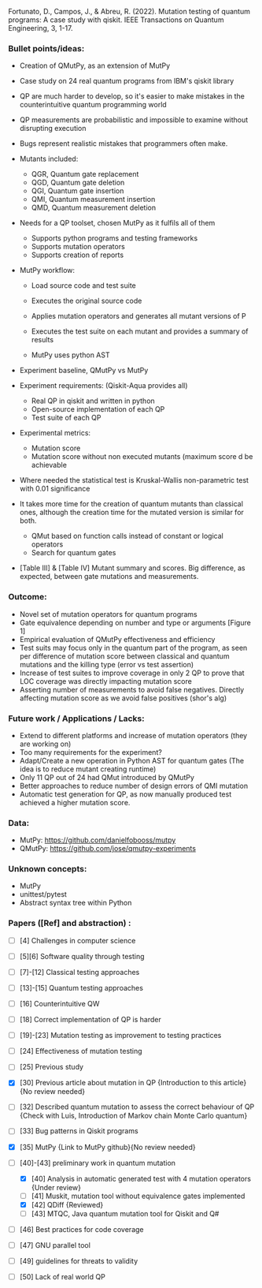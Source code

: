 Fortunato, D., Campos, J., & Abreu, R. (2022). Mutation testing of quantum programs: A case study with qiskit. IEEE Transactions on Quantum Engineering, 3, 1-17.

### Bullet points/ideas:
* Creation of QMutPy, as an extension of MutPy
* Case study on 24 real quantum programs from IBM's qiskit library
* QP are much harder to develop, so it's easier to make mistakes in the counterintuitive quantum programming world
* QP measurements are probabilistic and impossible to examine without disrupting execution
* Bugs represent realistic mistakes that programmers often make.
* Mutants included:
  * QGR, Quantum gate replacement
  * QGD, Quantum gate deletion
  * QGI, Quantum gate insertion
  * QMI, Quantum measurement insertion
  * QMD, Quantum measurement deletion

* Needs for a QP toolset, chosen MutPy as it fulfils all of them
  * Supports python programs and testing frameworks
  * Supports mutation operators
  * Supports creation of reports

* MutPy workflow:
  * Load source code and test suite
  * Executes the original source code
  * Applies mutation operators and generates all mutant versions of P
  * Executes the test suite on each mutant and provides a summary of results

  * MutPy uses python AST

* Experiment baseline, QMutPy vs MutPy

* Experiment requirements: (Qiskit-Aqua provides all)
  * Real QP in qiskit and written in python
  * Open-source implementation of each QP
  * Test suite of each QP

* Experimental metrics:
  * Mutation score
  * Mutation score without non executed mutants (maximum score d be achievable

* Where needed the statistical test is Kruskal-Wallis non-parametric test with 0.01 significance

* It takes more time for the creation of quantum mutants than classical ones, although the creation time for the mutated version is similar for both.
  * QMut based on function calls instead of constant or logical operators
  * Search for quantum gates

* [Table III] & [Table IV] Mutant summary and scores. Big difference, as expected, between gate mutations and measurements.


### Outcome:
* Novel set of mutation operators for quantum programs
* Gate equivalence depending on number and type or arguments [Figure 1]
* Empirical evaluation of QMutPy effectiveness and efficiency
* Test suits may focus only in the quantum part of the program, as seen per difference of mutation score between classical and quantum mutations and the killing type (error vs test assertion)
* Increase of test suites to improve coverage in only 2 QP to prove that LOC coverage was directly impacting mutation score
* Asserting number of measurements to avoid false negatives. Directly affecting mutation score as we avoid false positives (shor's alg)

### Future work / Applications / Lacks:
* Extend to different platforms and increase of mutation operators (they are working on)
* Too many requirements for the experiment?
* Adapt/Create a new operation in Python AST for quantum gates (The idea is to reduce mutant creating runtime)
* Only 11 QP out of 24 had QMut introduced by QMutPy
* Better approaches to reduce number of design errors of QMI mutation
* Automatic test generation for QP, as now manually produced test achieved a higher mutation score.

### Data:
* MutPy: https://github.com/danielfobooss/mutpy
* QMutPy: https://github.com/jose/qmutpy-experiments

### Unknown concepts:
* MutPy
* unittest/pytest
* Abstract syntax tree within Python

### Papers ([Ref] and abstraction) :
- [ ] [4] Challenges in computer science
- [ ] [5][6] Software quality through testing
- [ ] [7]-[12] Classical testing approaches
- [ ] [13]-[15] Quantum testing approaches
- [ ] [16] Counterintuitive QW
- [ ] [18] Correct implementation of QP is harder
- [ ] [19]-[23] Mutation testing as improvement to testing practices
- [ ] [24] Effectiveness of mutation testing
- [ ] [25] Previous study 
- [x] [30] Previous article about mutation in QP {Introduction to this article}{No review needed}
- [ ] [32] Described quantum mutation to assess the correct behaviour of QP {Check with Luis, Introduction of Markov chain Monte Carlo quantum}
- [ ] [33] Bug patterns in Qiskit programs
- [x] [35] MutPy {Link to MutPy github}{No review needed}
- [ ] [40]-[43] preliminary work in quantum mutation
  - [x] [40] Analysis in automatic generated test with 4 mutation operators {Under review}
  - [ ] [41] Muskit, mutation tool without equivalence gates implemented
  - [x] [42] QDiff {Reviewed}
  - [ ] [43] MTQC, Java quantum mutation tool for Qiskit and Q#
- [ ] [46] Best practices for code coverage
- [ ] [47] GNU parallel tool
- [ ] [49] guidelines for threats to validity
- [ ] [50] Lack of real world QP







